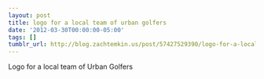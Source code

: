 ```yaml
---
layout: post
title: logo for a local team of urban golfers
date: '2012-03-30T00:00:00-05:00'
tags: []
tumblr_url: http://blog.zachtemkin.us/post/57427529390/logo-for-a-local-team-of-urban-golfers
---
```

Logo for a local team of Urban Golfers

